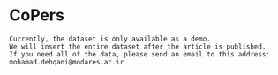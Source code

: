 # CoPers
    Currently, the dataset is only available as a demo.
    We will insert the entire dataset after the article is published.
    If you need all of the data, please send an email to this address: mohamad.dehqani@modares.ac.ir


